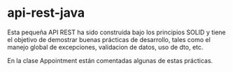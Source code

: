 # api-rest-java
Esta pequeña API REST ha sido construida bajo los principios SOLID y tiene el objetivo de demostrar buenas prácticas de desarrollo, tales como el manejo global de excepciones, validacion de datos, uso de dto,  etc.

En la clase Appointment están comentadas algunas de estas prácticas.
